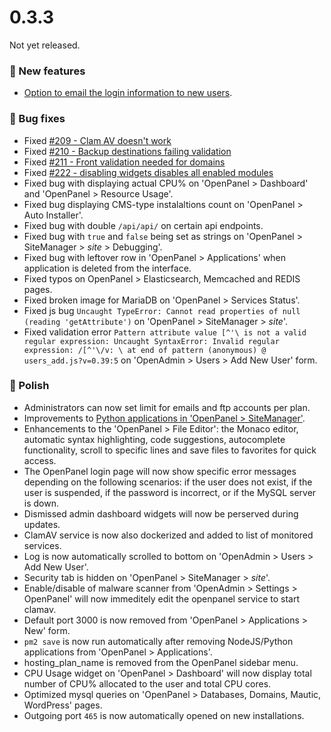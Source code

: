 # 0.3.3

Not yet released.

### 🚀 New features
- [Option to email the login information to new users](https://i.postimg.cc/kq7r4WB9/2024-10-17-13-56.png).

### 🐛 Bug fixes
- Fixed [#209 - Clam AV doesn't work](https://github.com/stefanpejcic/OpenPanel/issues/209)
- Fixed [#210 - Backup destinations failing validation](https://github.com/stefanpejcic/OpenPanel/issues/210)
- Fixed [#211 - Front validation needed for domains](https://github.com/stefanpejcic/OpenPanel/issues/211)
- Fixed [#222 - disabling widgets disables all enabled modules](https://github.com/stefanpejcic/OpenPanel/issues/222)
- Fixed bug with displaying actual CPU% on 'OpenPanel > Dashboard' and 'OpenPanel > Resource Usage'.
- Fixed bug displaying CMS-type instalaltions count on 'OpenPanel > Auto Installer'.
- Fixed bug with double `/api/api/` on certain api endpoints.
- Fixed bug with `true` and `false` being set as strings on 'OpenPanel > SiteManager > *site* > Debugging'.
- Fixed bug with leftover row in 'OpenPanel > Applications' when application is deleted from the interface.
- Fixed typos on OpenPanel > Elasticsearch, Memcached and REDIS pages.
- Fixed broken image for MariaDB on 'OpenPanel > Services Status'.
- Fixed js bug `Uncaught TypeError: Cannot read properties of null (reading 'getAttribute')` on 'OpenPanel > SiteManager > *site*'.
- Fixed validation error `Pattern attribute value [^'\ is not a valid regular expression: Uncaught SyntaxError: Invalid regular expression: /[^'\/v: \ at end of pattern
(anonymous) @ users_add.js?v=0.39:5` on 'OpenAdmin > Users > Add New User' form.

### 💅 Polish
- Administrators can now set limit for emails and ftp accounts per plan.
- Improvements to [Python applications in 'OpenPanel > SiteManager'](https://i.postimg.cc/NQXLSddB/2024-10-18-17-22.png).
- Enhancements to the 'OpenPanel > File Editor': the Monaco editor, automatic syntax highlighting, code suggestions, autocomplete functionality, scroll to specific lines and save files to favorites for quick access.
- The OpenPanel login page will now show specific error messages depending on the following scenarios: if the user does not exist, if the user is suspended, if the password is incorrect, or if the MySQL server is down.
- Dismissed admin dashboard widgets will now be perserved during updates.
- ClamAV service is now also dockerized and added to list of monitored services.
- Log is now automatically scrolled to bottom on 'OpenAdmin > Users > Add New User'.
- Security tab is hidden on 'OpenPanel > SiteManager > *site*'.
- Enable/disable of malware scanner from 'OpenAdmin > Settings > OpenPanel' will now immeditely edit the openpanel service to start clamav.
- Default port 3000 is now removed from 'OpenPanel > Applications > New' form.
- `pm2 save` is now run automatically after removing NodeJS/Python applications from 'OpenPanel > Applications'.
- hosting_plan_name is removed from the OpenPanel sidebar menu.
- CPU Usage widget on 'OpenPanel > Dashboard' will now display total number of CPU% allocated to the user and total CPU cores.
- Optimized mysql queries on 'OpenPanel > Databases, Domains, Mautic, WordPress' pages.
- Outgoing port `465` is now automatically opened on new installations.
